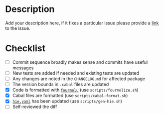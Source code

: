 # Description

Add your description here, if it fixes a particular issue please provide a
[link](https://docs.github.com/en/issues/tracking-your-work-with-issues/linking-a-pull-request-to-an-issue#linking-a-pull-request-to-an-issue-using-a-keyword=)
to the issue.

# Checklist

- [ ] Commit sequence broadly makes sense and commits have useful messages
- [ ] New tests are added if needed and existing tests are updated
- [ ] Any changes are noted in the `CHANGELOG.md` for affected package
- [ ] The version bounds in `.cabal` files are updated
- [x] Code is formatted with [`fourmolu`](https://github.com/fourmolu/fourmolu) (use `scripts/fourmolize.sh`)
- [x] Cabal files are formatted (use `scripts/cabal-format.sh`)
- [x] [`hie.yaml`](https://github.com/input-output-hk/cardano-ledger/blob/master/hie.yaml) has been updated (use `scripts/gen-hie.sh`)
- [ ] Self-reviewed the diff
